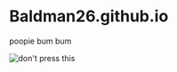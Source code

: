 # Baldman26.github.io

poopie bum bum

![don't press this](https://i.pinimg.com/564x/e9/17/32/e9173267b6fc82cbf9303efa506c5402.jpg)

